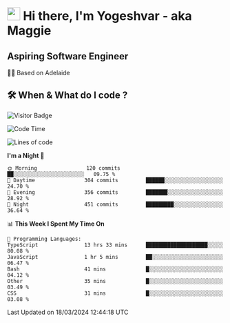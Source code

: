 <h1><img src="https://emojis.slackmojis.com/emojis/images/1531849430/4246/blob-sunglasses.gif?1531849430" width="30"/> Hi there, I'm Yogeshvar - aka Maggie</h1>

## Aspiring Software Engineer
🏂🏻  Based on Adelaide 

## 🛠 When & What do I code ?  

![Visitor Badge](https://visitor-badge.feriirawann.repl.co?username=yogeshvar&repo=yogeshvar&label=Visitors&style=plastic&color=%23457BFF&contentType=svg)

<!--START_SECTION:waka-->
![Code Time](http://img.shields.io/badge/Code%20Time-2%2C758%20hrs%2047%20mins-blue)

![Lines of code](https://img.shields.io/badge/From%20Hello%20World%20I%27ve%20Written-4.1%20million%20lines%20of%20code-blue)

**I'm a Night 🦉** 

```text
🌞 Morning                120 commits         ██░░░░░░░░░░░░░░░░░░░░░░░   09.75 % 
🌆 Daytime                304 commits         ██████░░░░░░░░░░░░░░░░░░░   24.70 % 
🌃 Evening                356 commits         ███████░░░░░░░░░░░░░░░░░░   28.92 % 
🌙 Night                  451 commits         █████████░░░░░░░░░░░░░░░░   36.64 % 
```


📊 **This Week I Spent My Time On** 

```text
💬 Programming Languages: 
TypeScript               13 hrs 33 mins      ████████████████████░░░░░   80.08 % 
JavaScript               1 hr 5 mins         ██░░░░░░░░░░░░░░░░░░░░░░░   06.47 % 
Bash                     41 mins             █░░░░░░░░░░░░░░░░░░░░░░░░   04.12 % 
Other                    35 mins             █░░░░░░░░░░░░░░░░░░░░░░░░   03.49 % 
CSS                      31 mins             █░░░░░░░░░░░░░░░░░░░░░░░░   03.08 % 
```


 Last Updated on 18/03/2024 12:44:18 UTC
<!--END_SECTION:waka-->
